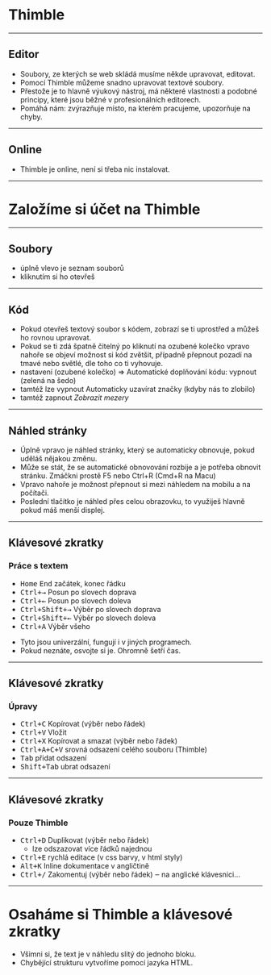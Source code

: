 <!-- .slide: data-state="c-slide-inter" -->

# Thimble

----

## Editor

>>>
* Soubory, ze kterých se web skládá musíme někde upravovat, editovat.
* Pomocí Thimble můžeme snadno upravovat textové soubory.
* Přestože je to hlavně výukový nástroj, má některé vlastnosti a podobné principy, které jsou běžné v profesionálních editorech.
* Pomáhá nám: zvýrazňuje místo, na kterém pracujeme, upozorňuje na chyby.

----

## Online

>>>
* Thimble je online, není si třeba nic instalovat.

----

<!-- .slide: data-state="c-slide-task" -->

# Založíme si účet na Thimble

----

## Soubory

>>>
* úplně vlevo je seznam souborů
* kliknutím si ho otevřeš

----

## Kód

>>>
* Pokud otevřeš textový soubor s kódem, zobrazí se ti uprostřed a můžeš ho rovnou upravovat.
* Pokud se ti zdá špatně čitelný po kliknutí na ozubené kolečko vpravo nahoře se objeví možnost si kód zvětšit, případně přepnout pozadí na tmavé nebo světlé, dle toho co ti vyhovuje.
* nastavení (ozubené kolečko) => Automatické doplňování kódu: vypnout (zelená na šedo)
* tamtéž lze vypnout Automaticky uzavírat značky (kdyby nás to zlobilo)
* tamtéž zapnout _Zobrazit mezery_

----

## Náhled stránky

>>>
* Úplně vpravo je náhled stránky, který se automaticky obnovuje, pokud uděláš nějakou změnu.
* Může se stát, že se automatické obnovování rozbije a je potřeba obnovit stránku. Zmáčkni prostě F5 nebo Ctrl+R (Cmd+R na Macu)
* Vpravo nahoře je možnost přepnout si mezi náhledem na mobilu a na počítači.
* Poslední tlačítko je náhled přes celou obrazovku, to využiješ hlavně pokud máš menší displej.

----

## Klávesové zkratky

### Práce s textem
* <kbd>Home</kbd> <kbd>End</kbd> začátek, konec řádku
* <kbd class="nichtvergissmeinnicht">Ctrl+→</kbd> Posun po slovech doprava
* <kbd class="nichtvergissmeinnicht">Ctrl+←</kbd> Posun po slovech doleva
* <kbd>Ctrl+Shift+→</kbd> Výběr po slovech doprava
* <kbd>Ctrl+Shift+←</kbd> Výběr po slovech doleva
* <kbd class="nichtvergissmeinnicht">Ctrl+A</kbd> Výběr všeho

>>>
* Tyto jsou univerzální, fungují i v jiných programech.
* Pokud neznáte, osvojte si je. Ohromně šetří čas.


----

## Klávesové zkratky

### Úpravy
* <kbd>Ctrl+C</kbd> Kopírovat (výběr nebo řádek)
* <kbd>Ctrl+V</kbd> Vložit
* <kbd>Ctrl+X</kbd> Kopírovat a smazat (výběr nebo řádek)
* <kbd>Ctrl+A+C+V</kbd> srovná odsazení celého souboru (Thimble)
* <kbd>Tab</kbd> přidat odsazení
* <kbd>Shift+Tab</kbd> ubrat odsazení

----

## Klávesové zkratky

### Pouze Thimble
* <kbd class="nichtvergissmeinnicht">Ctrl+D</kbd> Duplikovat (výběr nebo řádek)
	* lze odszazovat více řádků najednou
* <kbd class="nichtvergissmeinnicht">Ctrl+E</kbd> rychlá editace (v css barvy, v html styly)
* <kbd class="nichtvergissmeinnicht">Alt+K</kbd> Inline dokumentace v angličtině
* <kbd class="nichtvergissmeinnicht">Ctrl+/</kbd> Zakomentuj (výběr nebo řádek) ‒ na anglické klávesnici…

----

<!-- .slide: data-state="c-slide-task" -->

# Osaháme si Thimble a klávesové zkratky

>>>
* Všimni si, že text je v náhledu slitý do jednoho bloku.
* Chybějící strukturu vytvoříme pomocí jazyka HTML.
